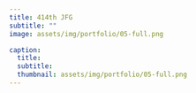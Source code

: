 ```yaml
---
title: 414th JFG
subtitle: ""
image: assets/img/portfolio/05-full.png

caption:
  title: 
  subtitle: 
  thumbnail: assets/img/portfolio/05-full.png
---
```

